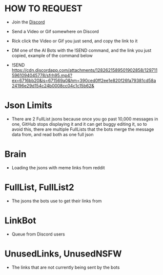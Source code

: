 # HOW TO REQUEST
 - Join the [Discord](https://discord.gg/n44zjAr6RV)

 - Send a Video or Gif somewhere on Discord

 - Rick click the Video or Gif you just send, and copy the link to it

 - DM one of the AI Bots with the !SEND command, and the link you just copied, example of the command below

 - !SEND https://cdn.discordapp.com/attachments/1282621589501902858/1297115961094045778/sfrh95.mp4?ex=6716bb20&is=671569a0&hm=390ced0ff2ee1e820f26fa79381cd58a24196e29d154c24b0008cc04c1c15b62&

# Json Limits
 - There are 2 FullList jsons because once you go past 10,000 messages in one, GitHub stops displaying it and it can get buggy editing it, so to avoid this, there are multiple FullLists that the bots merge the message data from, and read both as one full json

# Brain
 - Loading the jsons with meme links from reddit

# FullList, FullList2
 - The jsons the bots use to get their links from

# LinkBot
 - Queue from Discord users

# UnusedLinks, UnusedNSFW
 - The links that are not currently being sent by the bots
